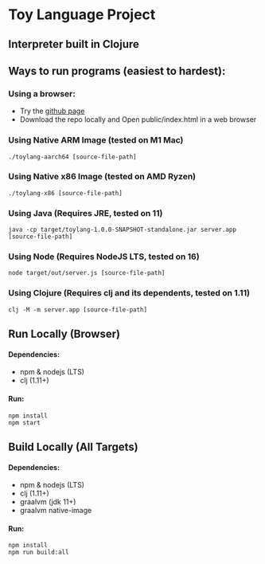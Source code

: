# Toy Language Project
## Interpreter built in Clojure
## Ways to run programs (easiest to hardest):

### Using a browser: 
  - Try the [github page](https://dlbears.github.io/prog-lang/)
  - Download the repo locally and Open public/index.html in a web browser

### Using Native ARM Image (tested on M1 Mac)
```
./toylang-aarch64 [source-file-path]
```
### Using Native x86 Image (tested on AMD Ryzen)
```
./toylang-x86 [source-file-path]
```
### Using Java (Requires JRE, tested on 11)
```
java -cp target/toylang-1.0.0-SNAPSHOT-standalone.jar server.app [source-file-path]
```
### Using Node (Requires NodeJS LTS, tested on 16)
```
node target/out/server.js [source-file-path]
```
### Using Clojure (Requires clj and its dependents, tested on 1.11)
```
clj -M -m server.app [source-file-path]
```

## Run Locally (Browser)
#### Dependencies:
  - npm & nodejs (LTS)
  - clj (1.11+)
#### Run:
```
npm install
npm start
```

## Build Locally (All Targets)
#### Dependencies: 
  - npm & nodejs (LTS) 
  - clj (1.11+) 
  - graalvm (jdk 11+) 
  - graalvm native-image
#### Run:
```
npm install
npm run build:all
```
